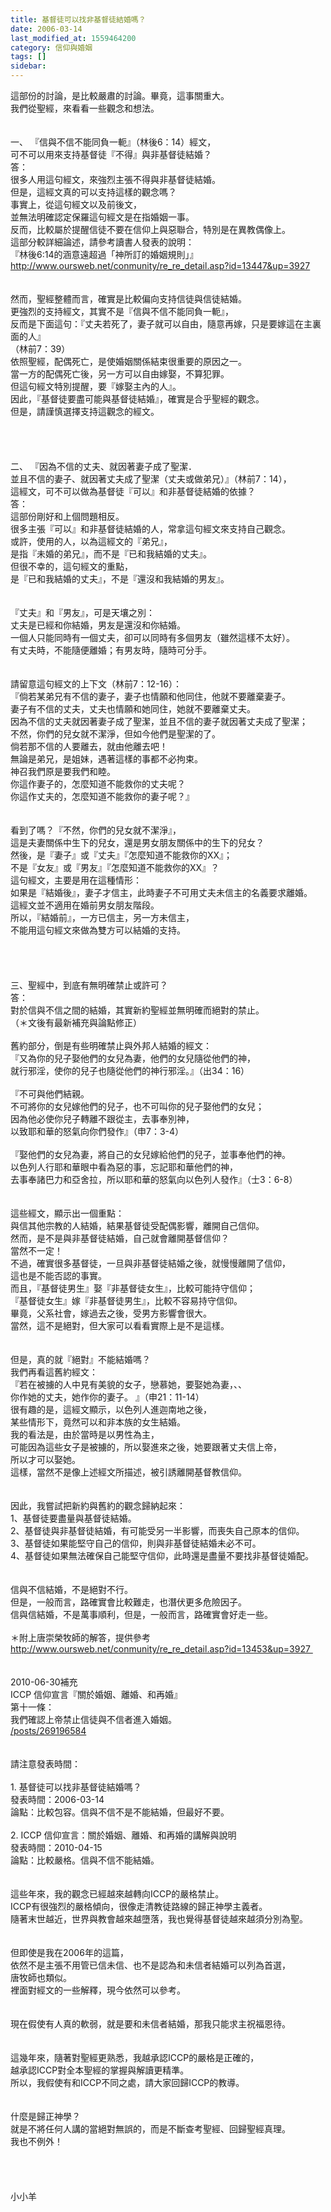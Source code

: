 ```yaml
---
title: 基督徒可以找非基督徒結婚嗎？
date: 2006-03-14
last_modified_at: 1559464200
category: 信仰與婚姻
tags: []
sidebar: 
---
```


<div>這部份的討論，是比較嚴肅的討論。畢竟，這事關重大。</div>
<div>我們從聖經，來看看一些觀念和想法。</div>
<div> </div>
<div> </div>
<div>一、<span style="white-space:pre"> </span>『信與不信不能同負一軛』（林後6：14）經文，</div>
<div>可不可以用來支持基督徒『不得』與非基督徒結婚？</div>
<div>答：</div>
<div>很多人用這句經文，來強烈主張不得與非基督徒結婚。</div>
<div>但是，這經文真的可以支持這樣的觀念嗎？</div>
<div>事實上，從這句經文以及前後文，</div>
<div>並無法明確認定保羅這句經文是在指婚姻一事。</div>
<div>反而，比較屬於提醒信徒不要在信仰上與惡聯合，特別是在異教偶像上。</div>
<div>這部分較詳細論述，請參考讀書人發表的說明：</div>
<div>『林後6:14的涵意遠超過「神所訂的婚姻規則」』</div>
<div><a href="http://www.oursweb.net/conmunity/re_re_detail.asp?id=13447&amp;up=3927" target="_blank">http://www.oursweb.net/conmunity/re_re_detail.asp?id=13447&amp;up=3927</a></div>
<div> </div>
<div> </div>
<div>然而，聖經整體而言，確實是比較偏向支持信徒與信徒結婚。</div>
<div>更強烈的支持經文，其實不是『信與不信不能同負一軛』，</div>
<div>反而是下面這句：『丈夫若死了，妻子就可以自由，隨意再嫁，只是要嫁這在主裏面的人』</div>
<div>（林前7：39）</div>
<div>依照聖經，配偶死亡，是使婚姻關係結束很重要的原因之一。</div>
<div>當一方的配偶死亡後，另一方可以自由嫁娶，不算犯罪。</div>
<div>但這句經文特別提醒，要『嫁娶主內的人』。 </div>
<div>因此，『基督徒要盡可能與基督徒結婚』，確實是合乎聖經的觀念。</div>
<div>但是，請謹慎選擇支持這觀念的經文。 </div>
<div> </div>
<div> </div>
<div> </div>
<div> </div>
<div>二、 『因為不信的丈夫、就因著妻子成了聖潔．</div>
<div>並且不信的妻子、就因著丈夫成了聖潔（丈夫或做弟兄）』（林前7：14），</div>
<div>這經文，可不可以做為基督徒『可以』和非基督徒結婚的依據？</div>
<div>答：</div>
<div>這部份剛好和上個問題相反。</div>
<div>很多主張『可以』和非基督徒結婚的人，常拿這句經文來支持自己觀念。</div>
<div>或許，使用的人，以為這經文的『弟兄』，</div>
<div>是指『未婚的弟兄』，而不是『已和我結婚的丈夫』。</div>
<div>但很不幸的，這句經文的重點，</div>
<div>是『已和我結婚的丈夫』，不是『還沒和我結婚的男友』。</div>
<div> </div>
<div> </div>
<div>『丈夫』和『男友』，可是天壤之別：</div>
<div>丈夫是已經和你結婚，男友是還沒和你結婚。</div>
<div>一個人只能同時有一個丈夫，卻可以同時有多個男友（雖然這樣不太好）。</div>
<div>有丈夫時，不能隨便離婚；有男友時，隨時可分手。 </div>
<div> </div>
<div> </div>
<div>請留意這句經文的上下文（林前7：12-16）：</div>
<div>『倘若某弟兄有不信的妻子，妻子也情願和他同住，他就不要離棄妻子。</div>
<div>妻子有不信的丈夫，丈夫也情願和她同住，她就不要離棄丈夫。</div>
<div>因為不信的丈夫就因著妻子成了聖潔，並且不信的妻子就因著丈夫成了聖潔；</div>
<div>不然，你們的兒女就不潔淨，但如今他們是聖潔的了。</div>
<div>倘若那不信的人要離去，就由他離去吧！</div>
<div>無論是弟兄，是姐妹，遇著這樣的事都不必拘束。</div>
<div>神召我們原是要我們和睦。</div>
<div>你這作妻子的，怎麼知道不能救你的丈夫呢？</div>
<div>你這作丈夫的，怎麼知道不能救你的妻子呢？』 </div>
<div> </div>
<div> </div>
<div>看到了嗎？『不然，你們的兒女就不潔淨』，</div>
<div>這是夫妻關係中生下的兒女，還是男女朋友關係中的生下的兒女？</div>
<div>然後，是『妻子』或『丈夫』『怎麼知道不能救你的XX』；</div>
<div>不是『女友』或『男友』『怎麼知道不能救你的XX』？ </div>
<div>這句經文，主要是用在這種情形：</div>
<div>如果是『結婚後』，妻子才信主，此時妻子不可用丈夫未信主的名義要求離婚。</div>
<div>這經文並不適用在婚前男女朋友階段。</div>
<div>所以，『結婚前』，一方已信主，另一方未信主，</div>
<div>不能用這句經文來做為雙方可以結婚的支持。</div>
<div> </div>
<div> </div>
<div> </div>
<div> </div>
<div>三、聖經中，到底有無明確禁止或許可？</div>
<div>答：</div>
<div>對於信與不信之間的結婚，其實新約聖經並無明確而絕對的禁止。</div>
<div>（＊文後有最新補充與論點修正）</div>
<div> </div>
<div>舊約部分，倒是有些明確禁止與外邦人結婚的經文：</div>
<div>『又為你的兒子娶他們的女兒為妻，他們的女兒隨從他們的神，</div>
<div>就行邪淫，使你的兒子也隨從他們的神行邪淫。』（出34：16）</div>
<div> </div>
<div>『不可與他們結親。</div>
<div>不可將你的女兒嫁他們的兒子，也不可叫你的兒子娶他們的女兒；</div>
<div>因為他必使你兒子轉離不跟從主，去事奉別神，</div>
<div>以致耶和華的怒氣向你們發作』（申7：3-4）</div>
<div> </div>
<div>『娶他們的女兒為妻，將自己的女兒嫁給他們的兒子，並事奉他們的神。</div>
<div>以色列人行耶和華眼中看為惡的事，忘記耶和華他們的神，</div>
<div>去事奉諸巴力和亞舍拉，所以耶和華的怒氣向以色列人發作』（士3：6-8）</div>
<div> </div>
<div> </div>
<div>這些經文，顯示出一個重點：</div>
<div>與信其他宗教的人結婚，結果基督徒受配偶影響，離開自己信仰。</div>
<div>然而，是不是與非基督徒結婚，自己就會離開基督信仰？</div>
<div>當然不一定！</div>
<div>不過，確實很多基督徒，一旦與非基督徒結婚之後，就慢慢離開了信仰，</div>
<div>這也是不能否認的事實。</div>
<div>而且，『基督徒男生』娶『非基督徒女生』，比較可能持守信仰；</div>
<div>『基督徒女生』嫁『非基督徒男生』，比較不容易持守信仰。</div>
<div>畢竟，父系社會，嫁過去之後，受男方影響會很大。</div>
<div>當然，這不是絕對，但大家可以看看實際上是不是這樣。</div>
<div> </div>
<div> </div>
<div>但是，真的就『絕對』不能結婚嗎？</div>
<div>我們再看這舊約經文：</div>
<div>『若在被擄的人中見有美貌的女子，戀慕她，要娶她為妻，、、</div>
<div>你作她的丈夫，她作你的妻子。 』（申21：11-14）</div>
<div>很有趣的是，這經文顯示，以色列人進迦南地之後，</div>
<div>某些情形下，竟然可以和非本族的女生結婚。</div>
<div>我的看法是，由於當時是以男性為主，</div>
<div>可能因為這些女子是被擄的，所以娶進來之後，她要跟著丈夫信上帝，</div>
<div>所以才可以娶她。</div>
<div>這樣，當然不是像上述經文所描述，被引誘離開基督教信仰。 </div>
<div> </div>
<div> </div>
<div>因此，我嘗試把新約與舊約的觀念歸納起來：</div>
<div>1、基督徒要盡量與基督徒結婚。</div>
<div>2、基督徒與非基督徒結婚，有可能受另一半影響，而喪失自己原本的信仰。 </div>
<div>3、基督徒如果能堅守自己的信仰，則與非基督徒結婚未必不可。</div>
<div>4、基督徒如果無法確保自己能堅守信仰，此時還是盡量不要找非基督徒婚配。</div>
<div> </div>
<div> </div>
<div>信與不信結婚，不是絕對不行。</div>
<div>但是，一般而言，路確實會比較難走，也潛伏更多危險因子。</div>
<div>信與信結婚，不是萬事順利，但是，一般而言，路確實會好走一些。</div>
<div> </div>
<div>＊附上唐崇榮牧師的解答，提供參考 </div>
<div><a href="http://www.oursweb.net/conmunity/re_re_detail.asp?id=13453&amp;up=3927 " target="_blank">http://www.oursweb.net/conmunity/re_re_detail.asp?id=13453&amp;up=3927 </a></div>
<div> </div>
<div> </div>
<div>2010-06-30補充</div>
<div>ICCP 信仰宣言『關於婚姻、離婚、和再婚』</div>
<div>第十一條：</div>
<div>我們確認上帝禁止信徒與不信者進入婚姻。</div>
<div><a href="/posts/269196584" target="_blank">/posts/269196584</a></div>
<div> </div>
<div> </div>
<div>請注意發表時間：</div>
<div> </div>
<div>1.<span style="white-space:pre"> </span>基督徒可以找非基督徒結婚嗎？</div>
<div>發表時間：2006-03-14</div>
<div>論點：比較包容。信與不信不是不能結婚，但最好不要。</div>
<div> </div>
<div>2.<span style="white-space:pre"> </span>ICCP 信仰宣言：關於婚姻、離婚、和再婚的講解與說明</div>
<div>發表時間：2010-04-15</div>
<div>論點：比較嚴格。信與不信不能結婚。</div>
<div> </div>
<div> </div>
<div>這些年來，我的觀念已經越來越轉向ICCP的嚴格禁止。</div>
<div>ICCP有很強烈的嚴格傾向，很像走清教徒路線的歸正神學主義者。</div>
<div>隨著末世越近，世界與教會越來越墮落，我也覺得基督徒越來越須分別為聖。</div>
<div> </div>
<div> </div>
<div>但即使是我在2006年的這篇，</div>
<div>依然不是主張不用管已信未信、也不是認為和未信者結婚可以列為首選，</div>
<div>唐牧師也類似。</div>
<div>裡面對經文的一些解釋，現今依然可以參考。</div>
<div> </div>
<div> </div>
<div>現在假使有人真的軟弱，就是要和未信者結婚，那我只能求主祝福恩待。</div>
<div> </div>
<div> </div>
<div>這幾年來，隨著對聖經更熟悉，我越承認ICCP的嚴格是正確的，</div>
<div>越承認ICCP對全本聖經的掌握與解讀更精準。</div>
<div>所以，我假使有和ICCP不同之處，請大家回歸ICCP的教導。</div>
<div> </div>
<div> </div>
<div>什麼是歸正神學？</div>
<div>就是不將任何人講的當絕對無誤的，而是不斷查考聖經、回歸聖經真理。</div>
<div>我也不例外！</div>
<div> </div>
<div> </div>
<div> </div>
<div> </div>
<div>小小羊</div>
